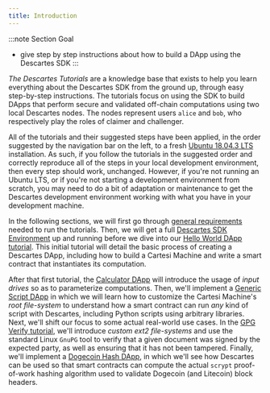 ```yaml
---
title: Introduction
---
```


:::note Section Goal
- give step by step instructions about how to build a DApp using the Descartes SDK
:::


*The Descartes Tutorials* are a knowledge base that exists to help you learn everything about the Descartes SDK from the ground up, through easy step-by-step instructions. The tutorials focus on using the SDK to build DApps that perform secure and validated off-chain computations using two local Descartes nodes. The nodes represent users `alice` and `bob`, who respectively play the roles of claimer and challenger.

All of the tutorials and their suggested steps have been applied, in the order suggested by the navigation bar on the left, to a fresh [Ubuntu 18.04.3 LTS](http://releases.ubuntu.com/18.04/) installation. As such, if you follow the tutorials in the suggested order and correctly reproduce all of the steps in your local development environment, then every step should work, unchanged. However, if you're not running an Ubuntu LTS, or if you're not starting a development environment from scratch, you may need to do a bit of adaptation or maintenance to get the Descartes development environment working with what you have in your development machine.

In the following sections, we will first go through [general requirements](../requirements/) needed to run the tutorials. Then, we will get a full [Descartes SDK Environment](../descartes-env/) up and running before we dive into our [Hello World DApp tutorial](../helloworld/create-project/). This initial tutorial will detail the basic process of creating a Descartes DApp, including how to build a Cartesi Machine and write a smart contract that instantiates its computation.

After that first tutorial, the [Calculator DApp](../calculator/create-project/) will introduce the usage of *input drives* so as to parameterize computations. Then, we'll implement a [Generic Script DApp](../generic-script/create-project/) in which we will learn how to customize the Cartesi Machine's *root file-system* to understand how a smart contract can run *any* kind of script with Descartes, including Python scripts using arbitrary libraries. Next, we'll shift our focus to some actual real-world use cases. In the [GPG Verify tutorial](../generic-script/create-project/), we'll introduce *custom ext2 file-systems* and use the standard Linux `GnuPG` tool to verify that a given document was signed by the expected party, as well as ensuring that it has not been tampered. Finally, we'll implement a [Dogecoin Hash DApp](../dogecoin-hash/create-project/), in which we'll see how Descartes can be used so that smart contracts can compute the actual `scrypt` proof-of-work hashing algorithm used to validate Dogecoin (and Litecoin) block headers.